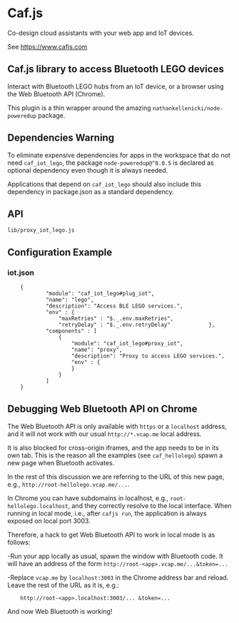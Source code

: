 # Caf.js

Co-design cloud assistants with your web app and IoT devices.

See https://www.cafjs.com

## Caf.js library to access Bluetooth LEGO devices

Interact with Bluetooth LEGO hubs from an IoT device, or a browser using the Web Bluetooth API (Chrome).

This plugin is a thin wrapper around the amazing `nathankellenicki/node-poweredup` package.

## Dependencies Warning

To eliminate expensive dependencies for apps in the workspace that do not need `caf_iot_lego`, the package `node-poweredup@^8.0.5` is declared as optional dependency even though it is always needed.

Applications that depend on `caf_iot_lego` should also include this dependency in package.json as a standard dependency.


## API

    lib/proxy_iot_lego.js

## Configuration Example

### iot.json
```
    {
            "module": "caf_iot_lego#plug_iot",
            "name": "lego",
            "description": "Access BLE LEGO services.",
            "env" : {
                "maxRetries" : "$._.env.maxRetries",
                "retryDelay" : "$._.env.retryDelay"            },
            "components" : [
                {
                    "module": "caf_iot_lego#proxy_iot",
                    "name": "proxy",
                    "description": "Proxy to access LEGO services.",
                    "env" : {
                    }
                }
            ]
    }
```
## Debugging Web Bluetooth API on Chrome

The Web Bluetooth API is only available with `https` or a `localhost` address, and it will not work with our usual `http://*.vcap.me` local address.

It is also blocked for cross-origin iframes, and the app needs to be in its own tab. This is the reason all the examples (see `caf_hellolego`) spawn a new page when Bluetooth activates.

In the rest of this discussion we are referring to the URL of this new page, e.g., `http://root-hellolego.vcap.me/...`.

In Chrome you can have subdomains in localhost, e.g., `root-hellolego.localhost`, and they correctly resolve to the local interface. When running in local mode, i.e., after `cafjs run`, the application is always exposed on local port 3003.

Therefore, a hack to get Web Bluetooth API to work in local mode is as follows:

-Run your app locally as usual, spawn the window with Bluetooth code. It will have an address of the form `http://root-<app>.vcap.me/...&token=...`

-Replace `vcap.me` by `localhost:3003` in the Chrome address bar and reload. Leave the rest of the URL as it is, e.g.:
```
    http://root-<app>.localhost:3003/... &token=...
```
And now Web Bluetooth is working!
